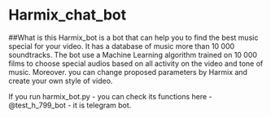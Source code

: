 # Harmix_chat_bot

##What is this
Harmix_bot is a bot that can help you to find the best music special for your video. It has a database of music more
than 10 000 soundtracks. The bot use a Machine Learning algorithm trained on 10 000 films to choose special audios 
based on all activity on the video and tone of music. Moreover. you can change proposed parameters by Harmix and
create your own style of video.

If you run harmix_bot.py - you can check its functions here - @test_h_799_bot - it is telegram bot.